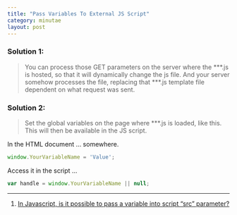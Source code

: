 ```yaml
---
title: "Pass Variables To External JS Script"
category: minutae
layout: post
---
```


### Solution 1:

> You can process those GET parameters on the server where the ***.js is hosted,
> so that it will dynamically change the js file. And your server somehow
> processes the file, replacing that ***.js template file dependent on what
> request was sent.

### Solution 2:

>  Set the global variables on the page where ***.js is loaded, like this. This
>  will then be available in the JS script.

In the HTML document ... somewhere.

```javascript
window.YourVariableName = 'Value';
```

Access it in the script ...

```javascript
var handle = window.YourVariableName || null;
```

---

1. [In Javascript, is it possible to pass a variable into script “src”
   parameter?][1]

[1]: http://stackoverflow.com/questions/4493319/in-javascript-is-it-possible-to-pass-a-variable-into-script-src-parameter?answertab=votes#tab-top
